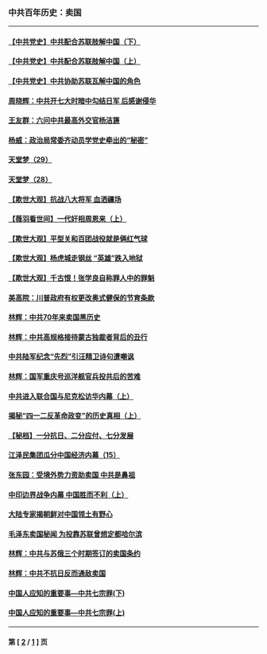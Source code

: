 ### 中共百年历史：卖国
---
#### [【中共党史】中共配合苏联肢解中国（下）](../../pages/nf1176117/n13035660.md?06220430) 
#### [【中共党史】中共配合苏联肢解中国（上）](../../pages/nf1176117/n13030262.md?06220430) 
#### [【中共党史】中共协助苏联瓦解中国的角色](../../pages/nf1176117/n13018109.md?06220430) 
#### [周晓辉：中共开七大时暗中勾结日军 后感谢侵华](../../pages/nf1176117/n12921960.md?06220430) 
#### [王友群：六问中共最高外交官杨洁篪](../../pages/nf1176117/n12836495.md?06220430) 
#### [杨威：政治局常委齐动员学党史牵出的“秘密”](../../pages/nf1176117/n12764642.md?06220430) 
#### [天堂梦（29）](../../pages/nf1176117/n12408465.md?06220430) 
#### [天堂梦（28）](../../pages/nf1176117/n12408309.md?06220430) 
#### [【欺世大观】抗战八大将军 血洒疆场](../../pages/nf1176117/n12357044.md?06220430) 
#### [【薇羽看世间】一代奸相周恩来（上）](../../pages/nf1176117/n12401109.md?06220430) 
#### [【欺世大观】平型关和百团战役就是俩红气球](../../pages/nf1176117/n12359157.md?06220430) 
#### [【欺世大观】杨虎城走钢丝 “英雄”跌入地狱](../../pages/nf1176117/n12358840.md?06220430) 
#### [【欺世大观】千古恨！张学良自称罪人中的罪魁](../../pages/nf1176117/n12358629.md?06220430) 
#### [美高院：川普政府有权更改奥式健保的节育条款](../../pages/nf1176117/n12242171.md?06220430) 
#### [林辉：中共70年来卖国黑历史](../../pages/nf1176117/n11552181.md?06220430) 
#### [林辉：中共高规格接待蒙古独裁者背后的丑行](../../pages/nf1176117/n11225005.md?06220430) 
#### [中共陆军纪念“先烈”引汪精卫诗句遭嘲讽](../../pages/nf1176117/n11153345.md?06220430) 
#### [林辉：国军重庆号巡洋舰官兵投共后的苦难](../../pages/nf1176117/n10997801.md?06220430) 
#### [中共进入联合国与尼克松访华内幕（上）](../../pages/nf1176117/n10138788.md?06220430) 
#### [揭秘“四一二反革命政变”的历史真相（上）](../../pages/nf1176117/n9996650.md?06220430) 
#### [【秘档】一分抗日、二分应付、七分发展](../../pages/nf1176117/n9331484.md?06220430) 
#### [江泽民集团瓜分中国经济内幕（15）](../../pages/nf1176117/n9268584.md?06220430) 
#### [张东园：受境外势力资助卖国 中共是鼻祖](../../pages/nf1176117/n9272480.md?06220430) 
#### [中印边界战争内幕 中国胜而不利（上）](../../pages/nf1176117/n9252458.md?06220430) 
#### [大陆专家揭朝鲜对中国领土有野心](../../pages/nf1176117/n9074056.md?06220430) 
#### [毛泽东卖国秘闻 为投靠苏联曾想定都哈尔滨](../../pages/nf1176117/n9058631.md?06220430) 
#### [林辉：中共与苏俄三个时期签订的卖国条约](../../pages/nf1176117/n9036062.md?06220430) 
#### [林辉：中共不抗日反而通敌卖国](../../pages/nf1176117/n8840492.md?06220430) 
#### [中国人应知的重要事—中共七宗罪(下)](../../pages/nf1176117/n8823799.md?06220430) 
#### [中国人应知的重要事—中共七宗罪(上)](../../pages/nf1176117/n8819770.md?06220430) 

---
#### 第 [ [2](./2.md?06220430) / [1](./1.md?06220430) ] 页
